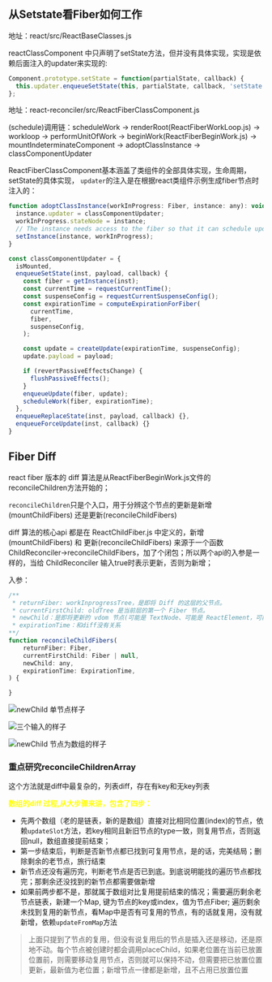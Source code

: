 ## 从Setstate看Fiber如何工作
地址：react/src/ReactBaseClasses.js  

reactClassComponent 中只声明了setState方法，但并没有具体实现，实现是依赖后面注入的updater来实现的:
```js
Component.prototype.setState = function(partialState, callback) {
  this.updater.enqueueSetState(this, partialState, callback, 'setState');
};
```

地址：react-reconciler/src/ReactFiberClassComponent.js  

(schedule)调用链：scheduleWork -> renderRoot(ReactFiberWorkLoop.js) -> workloop -> performUnitOfWork -> beginWork(ReactFiberBeginWork.js) -> mountIndeterminateComponent -> adoptClassInstance -> classComponentUpdater  

ReactFiberClassComponent基本涵盖了类组件的全部具体实现，生命周期，setState的具体实现，
`updater`的注入是在根据react类组件示例生成fiber节点时注入的：
```js
function adoptClassInstance(workInProgress: Fiber, instance: any): void {
  instance.updater = classComponentUpdater;
  workInProgress.stateNode = instance;
  // The instance needs access to the fiber so that it can schedule updates
  setInstance(instance, workInProgress);
}

const classComponentUpdater = {
  isMounted,
  enqueueSetState(inst, payload, callback) {
    const fiber = getInstance(inst);
    const currentTime = requestCurrentTime();
    const suspenseConfig = requestCurrentSuspenseConfig();
    const expirationTime = computeExpirationForFiber(
      currentTime,
      fiber,
      suspenseConfig,
    );

    const update = createUpdate(expirationTime, suspenseConfig);
    update.payload = payload;

    if (revertPassiveEffectsChange) {
      flushPassiveEffects();
    }
    enqueueUpdate(fiber, update);
    scheduleWork(fiber, expirationTime);
  },
  enqueueReplaceState(inst, payload, callback) {},
  enqueueForceUpdate(inst, callback) {}
}
```



## Fiber Diff
react fiber 版本的 diff 算法是从ReactFiberBeginWork.js文件的reconcileChildren方法开始的；

`reconcileChildren`只是个入口，用于分辨这个节点的更新是新增(mountChildFibers) 还是更新(reconcileChildFibers)


diff 算法的核心api 都是在 ReactChildFiber.js 中定义的，新增(mountChildFibers) 和 更新(reconcileChildFibers) 来源于一个函数ChildReconciler->reconcileChildFibers，加了个闭包；所以两个api的入参是一样的，当给 ChildReconciler 输入true时表示更新，否则为新增；

入参：
```js
/**
 * returnFiber: workInprogressTree，是即将 Diff 的这层的父节点。
 * currentFirstChild: oldTree 是当前层的第一个 Fiber 节点。
 * newChild：是即将更新的 vdom 节点(可能是 TextNode、可能是 ReactElement，可能是数组)，不是 Fiber 节点
 * expirationTime：和diff没有关系
**/
function reconcileChildFibers(
    returnFiber: Fiber,
    currentFirstChild: Fiber | null,
    newChild: any,
    expirationTime: ExpirationTime,
) {

}
```
![newChild 单节点样子](https://doddle.oss-cn-beijing.aliyuncs.com/oldNotes/20200516230533.png)

![三个输入的样子](https://doddle.oss-cn-beijing.aliyuncs.com/oldNotes/20200516230734.png)

![newChild 节点为数组的样子](https://doddle.oss-cn-beijing.aliyuncs.com/oldNotes/20200517102002.png)

### 重点研究reconcileChildrenArray
这个方法就是diff中最复杂的，列表diff，存在有key和无key列表

**<font color="yellow">数组的diff 过程,从大步骤来讲，包含了四步：**</font> 
 - 先两个数组（老的是链表，新的是数组）直接对比相同位置(index)的节点，依赖`updateSlot`方法，若key相同且新旧节点的type一致，则复用节点，否则返回null，数组直接提前结束；
 - 第一步结束后，判断是否新节点都已找到可复用节点，是的话，完美结局；删除剩余的老节点，旅行结束
 - 新节点还没有遍历完，判断老节点是否已到底。到底说明能找的遍历节点都找完；那剩余还没找到的新节点都需要做新增
 - 如果前两步都不是，那就属于数组对比复用提前结束的情况；需要遍历剩余老节点链表，新建一个Map, 键为节点的key或index，值为节点Fiber; 遍历剩余未找到复用的新节点，看Map中是否有可复用的节点，有的话就复用，没有就新增，依赖`updateFromMap`方法 

 >上面只提到了节点的复用，但没有说复用后的节点是插入还是移动，还是原地不动。每个节点被创建时都会调用placeChild，如果老位置在当前已放置位置前，则需要移动复用节点，否则就可以保持不动，但需要把已放置位置更新，最新值为老位置；新增节点一律都是新增，且不占用已放置位置




